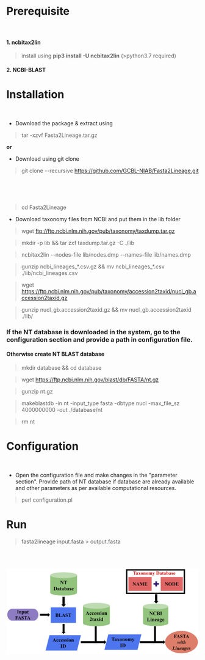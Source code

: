 # Prerequisite 
<br/>

#### 1. ncbitax2lin
> install using **pip3 install -U ncbitax2lin** (>python3.7 required)
#### 2. NCBI-BLAST

# Installation
<br/>

* Download the package & extract using 

> tar -xzvf Fasta2Lineage.tar.gz

**or**

* Download using git clone

> git clone --recursive https://github.com/GCBL-NIAB/Fasta2Lineage.git
<br/>
<br/>
<br/>

> cd Fasta2Lineage

* Download  taxonomy files from NCBI and put them in the lib folder
> wget ftp://ftp.ncbi.nlm.nih.gov/pub/taxonomy/taxdump.tar.gz

> mkdir -p lib && tar zxf taxdump.tar.gz -C ./lib

> ncbitax2lin --nodes-file lib/nodes.dmp --names-file lib/names.dmp

> gunzip ncbi_lineages_\*.csv.gz && mv ncbi_lineages_\*.csv ./lib/ncbi_lineages.csv                   

> wget  https://ftp.ncbi.nlm.nih.gov/pub/taxonomy/accession2taxid/nucl_gb.accession2taxid.gz

> gunzip nucl_gb.accession2taxid.gz && mv nucl_gb.accession2taxid ./lib/


### If the NT database is downloaded in the system, go to the configuration section and provide a path in **configuration file**.

#### Otherwise create NT BLAST database 
> mkdir database && cd database

> wget https://ftp.ncbi.nlm.nih.gov/blast/db/FASTA/nt.gz

> gunzip nt.gz

> makeblastdb -in nt -input_type fasta -dbtype nucl -max_file_sz 4000000000 -out ./database/nt

> rm nt

# Configuration
<br/>

* Open the configuration file and make changes in the "parameter section". Provide path of NT database if database are already available and other parameters as per available computational resources.


> perl configuration.pl


# Run

> fasta2lineage input.fasta > output.fasta

<br/>
<br/>

![Alt text](https://github.com/GCBL-NIAB/Fasta2Lineage/blob/main/pangenome_short_reads.jpg)

